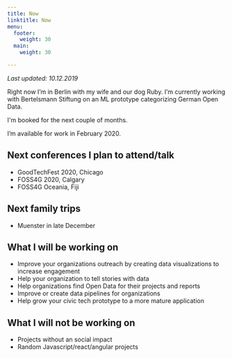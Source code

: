 ```yaml
---
title: Now
linktitle: Now
menu:
  footer:
    weight: 30
  main:
    weight: 30

---
```

_Last updated: 10.12.2019_

Right now I’m in Berlin with my wife and our dog Ruby. I’m currently working with Bertelsmann Stiftung on an ML prototype categorizing German Open Data. 

I'm booked for the next couple of months.

I’m available for work in February 2020.

## Next conferences I plan to attend/talk

* GoodTechFest 2020, Chicago
* FOSS4G 2020, Calgary
* FOSS4G Oceania, Fiji

## Next family trips

* Muenster in late December

## What I will be working on

* Improve your organizations outreach by creating data visualizations to increase engagement
* Help your organization to tell stories with data
* Help organizations find Open Data for their projects and reports
* Improve or create data pipelines for organizations
* Help grow your civic tech prototype to a more mature application

## What I will not be working on

* Projects without an social impact
* Random Javascript/react/angular projects